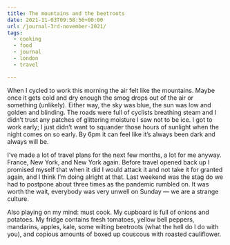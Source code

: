 ```yaml
---
title: The mountains and the beetroots
date: 2021-11-03T09:58:56+00:00
url: /journal-3rd-november-2021/
tags:
  - cooking
  - food
  - journal
  - london
  - travel

---
```

When I cycled to work this morning the air felt like the mountains. Maybe once it gets cold and dry enough the smog drops out of the air or something (unlikely). Either way, the sky was blue, the sun was low and golden and blinding. The roads were full of cyclists breathing steam and I didn’t trust any patches of glittering moisture I saw not to be ice. I got to work early; I just didn’t want to squander those hours of sunlight when the night comes on so early. By 6pm it can feel like it’s always been dark and always will be.

I’ve made a lot of travel plans for the next few months, a lot for me anyway. France, New York, and New York again. Before travel opened back up I promised myself that when it did I would attack it and not take it for granted again, and I think I’m doing alright at that. Last weekend was the stag do we had to postpone about three times as the pandemic rumbled on. It was worth the wait, everybody was very unwell on Sunday —&nbsp;we are a strange culture.

Also playing on my mind: must cook. My cupboard is full of onions and potatoes. My fridge contains fresh tomatoes, yellow bell peppers, mandarins, apples, kale, some wilting beetroots (what the hell do I do with you), and copious amounts of boxed up couscous with roasted cauliflower.